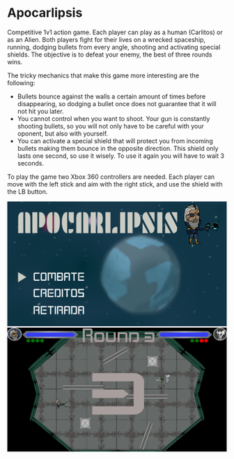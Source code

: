 # Apocarlipsis
Competitive 1v1 action game. Each player can play as a human (Carlitos) or as an Alien. Both players fight for their lives on a wrecked spaceship, running, dodging bullets from every angle, shooting and activating special shields. The objective is to defeat your enemy, the best of three rounds wins.

The tricky mechanics that make this game more interesting are the following:
* Bullets bounce against the walls a certain amount of times before disappearing, so dodging a bullet once does not guarantee that it will not hit you later.
* You cannot control when you want to shoot. Your gun is constantly shooting bullets, so you will not only have to be careful with your oponent, but also with yourself.
* You can activate a special shield that will protect you from incoming bullets making them bounce in the opposite direction. This shield only lasts one second, so use it wisely. To use it again you will have to wait 3 seconds.

To play the game two Xbox 360 controllers are needed. Each player can move with the left stick and aim with the right stick, and use the shield with the LB button.

![alt tag](https://github.com/jkatan/Apocarlipsis/blob/master/Apocarlipsis_game/Main_Menu.png)
![alt tag](https://github.com/jkatan/Apocarlipsis/blob/master/Apocarlipsis_game/Round_Start.png)


